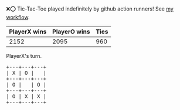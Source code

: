 :x::o: Tic-Tac-Toe played indefinitely by github action runners! See [my workflow](.github/workflows/play.yaml).

|PlayerX wins|PlayerO wins|Ties|
|-|-|-|
|2152|2095|960|

PlayerX's turn.

<pre>
+---+---+---+
| X | O |   |
+---+---+---+
| O |   | O |
+---+---+---+
| O | X | X |
+---+---+---+
</pre>